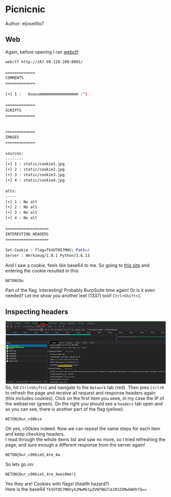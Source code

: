# Picnicnic

Author: eljoselillo7

## Web

Again, before opening I ran [webctf](https://github.com/xnomas/web-ctf-help):
```bash
webctf http://167.99.129.209:8001/

=============
COMMENTS
=============

[+] 1 :   Uuuuummmmmmmmmmmmmmmmm :^)

=============
SCRIPTS
=============


=============
IMAGES
=============

sources:
--------
[+] 1 : static/cookie1.jpg
[+] 2 : static/cookie2.jpg
[+] 3 : static/cookie3.jpg
[+] 4 : static/cookie4.jpg

alts:
-----
[+] 1 : No alt
[+] 2 : No alt
[+] 3 : No alt
[+] 4 : No alt

===================
INTERESTING HEADERS
===================

Set-Cookie : flag=TkVUT057MHV; Path=/
Server : Werkzeug/1.0.1 Python/3.6.13
```
And I saw a cookie, feels like base64 to me. So going to [this site](https://www.base64decode.org/) and entering the cookie resulted in this:
```
NETON{0u
```
Part of the flag. Interesting! Probably BurpSuite time again! Or is it even needed? Let me show you another leet (1337) tool! `Ctrl+Shift+I`.

## Inspecting headers

![inspect](./inspect.png)</br>
So, hit `Ctrl+Shift+I` and navigate to the `Network` tab (red). Then pres `Ctrl+R` to refresh the page and receive all request and response headers again (this includes cookies). Click on the first item you seee, in my case the IP of the webserver (green). On the right you should see a `headers` tab open and as you can see, there is another part of the flag (yellow).
```
NETON{0ur_c00kie
```
Oh yes, c00kies indeed. Now we can repeat the same steps for each item and keep checking headers.</br>
I read through the whole items list and saw no more, so I tried refreshing the page, and sure enough a different response from the server again! 
```
NETON{0ur_c00kieS_4re_4w
```
So lets go on:
```
NETON{0ur_c00kieS_4re_4wes0me!}
```
Yes they are! Cookies with flags! (health hazard?)
</br>Here is the base64 `TkVUT057MHVyX2MwMGtpZVNfNHJlXzR3ZXMwbWUhfQ==`
